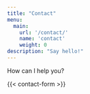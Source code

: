 ```yaml
---
title: "Contact"
menu: 
  main: 
    url: '/contact/'
    name: 'contact'
    weight: 0
description: "Say hello!"
---
```


How can I help you?

{{< contact-form >}}
